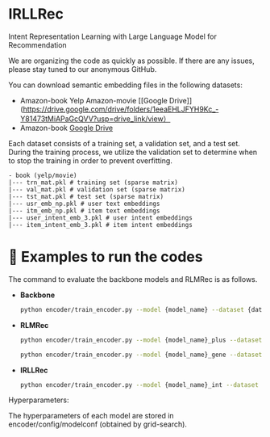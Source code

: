 # IRLLRec
Intent Representation Learning with Large Language Model for Recommendation

We are organizing the code as quickly as possible. If there are any issues, please stay tuned to our anonymous GitHub.

You can download semantic embedding files in the following datasets:
- Amazon-book Yelp Amazon-movie [[Google Drive]](https://drive.google.com/drive/folders/1eeaEHLJFYH9Kc_-Y81473tMiAPaGcQVV?usp=drive_link/view）
- Amazon-book [Google Drive](https://drive.google.com/drive/folders/16-Kg_GMJTlIj7HWajgT2Xbi27oP8VRme?usp=drive_link)

Each dataset consists of a training set, a validation set, and a test set. During the training process, we utilize the validation set to determine when to stop the training in order to prevent overfitting.

```plaintext
- book (yelp/movie)
|--- trn_mat.pkl # training set (sparse matrix)
|--- val_mat.pkl # validation set (sparse matrix)
|--- tst_mat.pkl # test set (sparse matrix)
|--- usr_emb_np.pkl # user text embeddings
|--- itm_emb_np.pkl # item text embeddings
|--- user_intent_emb_3.pkl # user intent embeddings
|--- item_intent_emb_3.pkl # item intent embeddings
```

# 🚀 Examples to run the codes

The command to evaluate the backbone models and RLMRec is as follows.

- **Backbone**
  ```bash
  python encoder/train_encoder.py --model {model_name} --dataset {dataset} --cuda 0

- **RLMRec**
  ```bash
  python encoder/train_encoder.py --model {model_name}_plus --dataset {dataset} --cuda 0
  ```
  ```bash
  python encoder/train_encoder.py --model {model_name}_gene --dataset {dataset} --cuda 0

- **IRLLRec**
  ```bash
  python encoder/train_encoder.py --model {model_name}_int --dataset {dataset} --cuda 0

Hyperparameters:

The hyperparameters of each model are stored in encoder/config/modelconf (obtained by grid-search).


